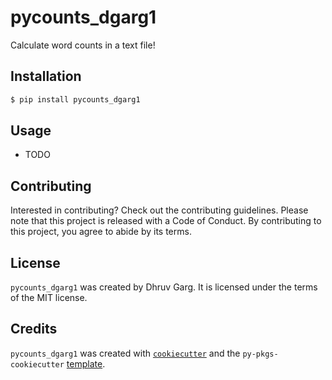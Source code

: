 # pycounts_dgarg1

Calculate word counts in a text file!

## Installation

```bash
$ pip install pycounts_dgarg1
```

## Usage

- TODO

## Contributing

Interested in contributing? Check out the contributing guidelines. Please note that this project is released with a Code of Conduct. By contributing to this project, you agree to abide by its terms.

## License

`pycounts_dgarg1` was created by Dhruv Garg. It is licensed under the terms of the MIT license.

## Credits

`pycounts_dgarg1` was created with [`cookiecutter`](https://cookiecutter.readthedocs.io/en/latest/) and the `py-pkgs-cookiecutter` [template](https://github.com/py-pkgs/py-pkgs-cookiecutter).
